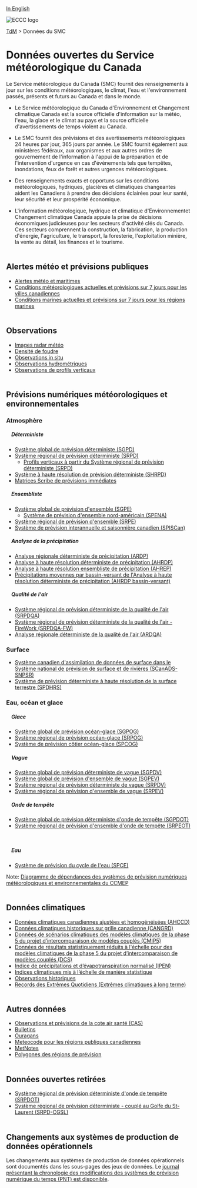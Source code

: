 [In English](readme_en.md)

![ECCC logo](../img_eccc-logo.png)

[TdM](../readme_fr.md) > Données du SMC

# Données ouvertes du Service météorologique du Canada

Le Service météorologique du Canada (SMC) fournit des renseignements à jour sur les conditions météorologiques, le climat, l'eau et l'environnement passés, présents et futurs au Canada et dans le monde.

* Le Service météorologique du Canada d'Environnement et Changement climatique  Canada est la source officielle d'information sur la météo, l'eau, la glace et le climat au pays et la source officielle d'avertissements de temps violent au Canada.</br>

* Le SMC fournit des prévisions et des avertissements météorologiques 24 heures par jour, 365 jours par année. Le SMC fournit également aux ministères fédéraux, aux organismes et aux autres ordres de gouvernement de l'information à l'appui de la préparation et de l'intervention d'urgence en cas d'événements tels que tempêtes, inondations, feux de forêt et autres urgences météorologiques.</br>

* Des renseignements exacts et opportuns sur les conditions météorologiques, hydriques, glacières et climatiques changeantes aident les Canadiens à prendre des décisions éclairées pour leur santé, leur sécurité et leur prospérité économique.</br>

* L'information météorologique, hydrique et climatique d'Environnementet Changement climatique Canada appuie la prise de décisions économiques judicieuses pour les secteurs d'activité clés du Canada. Ces secteurs comprennent la construction, la fabrication, la production d'énergie, l'agriculture, le transport, la foresterie, l'exploitation minière, la vente au détail, les finances et le tourisme.
</br></br>

## Alertes météo et prévisions publiques

* [Alertes météo et maritimes](alerts/readme_alerts_fr.md)
* [Conditions météorologiques actuelles et prévisions sur 7 jours pour les villes canadiennes](citypage-weather/readme_citypageweather_fr.md)
* [Conditions marines actuelles et prévisions sur 7 jours pour les régions marines](marine-weather/readme_marine-weather_fr.md)
</br></br>

## Observations

* [Images radar météo](obs_radar/readme_radar_fr.md)
* [Densité de foudre](lightning/readme_lightning_fr.md)
* [Observations in situ](obs_station/readme_obs_insitu_fr.md)
* [Observations hydrométriques](obs_hydrometric/readme_hydrometric_fr.md)
* [Observations de profils verticaux](vertical-profiles/readme_vertical-profiles-obs_fr.md)
</br></br>

## Prévisions numériques météorologiques et environnementales

### <span class="badge badge-light">Atmosphère</span>

##### &emsp;<span class="badge badge-info">Déterministe</span>

* [Système global de prévision déterministe (SGPD)](nwp_gdps/readme_gdps_fr.md)
* [Système régional de prévision déterministe (SRPD)](nwp_rdps/readme_rdps_fr.md)
    * [Profils verticaux à partir du Système régional de prévision déterministe (SRPD)](vertical-profiles/readme_vertical-profiles-nwp_fr.md)
* [Système à haute résolution de prévision déterministe (SHRPD)](nwp_hrdps/readme_hrdps_fr.md)
* [Matrices Scribe de prévisions immédiates](nwp_nowcasting/readme_nowcasting_fr.md)</br>

##### &emsp;<span class="badge badge-info">Ensembliste</span>
* [Système global de prévision d'ensemble (SGPE)](nwp_geps/readme_geps_fr.md)
    * [Système de prévision d'ensemble nord-américain (SPENA)](nwp_naefs/readme_naefs_fr.md)
* [Système régional de prévision d'ensemble (SRPE)](nwp_reps/readme_reps_fr.md)
* [Système de prévision interannuelle et saisonnière canadien (SPISCan)](nwp_cansips/readme_cansips_fr.md)</br>

##### &emsp;<span class="badge badge-info">Analyse de la précipitation</span>

* [Analyse régionale déterministe de précipitation (ARDP)](nwp_rdpa/readme_rdpa_fr.md)
* [Analyse à haute résolution déterministe de précipitation (AHRDP)](nwp_hrdpa/readme_hrdpa_fr.md)
* [Analyse à haute résolution ensembliste de précipitation (AHREP)](nwp_hrepa/readme_hrepa_fr.md)
* [Précipitations moyennes par bassin-versant de l'Analyse à haute résolution déterministe de précipitation (AHRDP bassin-versant)](nwp_hrdpa-watershed/readme_hrdpa-watershed_fr.md)</br>

##### &emsp;<span class="badge badge-info">Qualité de l'air</span>
* [Système régional de prévision déterministe de la qualité de l'air (SRPDQA)](nwp_raqdps/readme_raqdps_fr.md)
* [Système régional de prévision déterministe de la qualité de l'air - FireWork (SRPDQA-FW)](nwp_raqdps-fw/readme_raqdps-fw_fr.md)
* [Analyse régionale déterministe de la qualité de l'air (ARDQA)](nwp_rdaqa/readme_rdaqa_fr.md)

### <span class="badge badge-light">Surface</span>

* [Système canadien d'assimilation de données de surface dans le Système national de prévision de surface et de rivières (SCanADS-SNPSR)](nwp_caldas-nsrps/readme_caldas-nsrps_fr.md)
* [Système de prévision déterministe à haute résolution de la surface terrestre (SPDHRS)](nwp_hrdlps/readme_hrdlps_fr.md)</br>

### <span class="badge badge-light">Eau, océan et glace</span>

##### &emsp;<span class="badge badge-info">Glace</span>

* [Système global de prévision océan-glace (SGPOG)](nwp_giops/readme_giops_fr.md)
* [Système régional de prévision océan-glace (SRPOG)](nwp_riops/readme_riops_fr.md)
* [Système de prévision côtier océan-glace (SPCOG)](nwp_ciops/readme_ciops_fr.md)</br>

##### &emsp;<span class="badge badge-info">Vague</span>

* [Système global de prévision déterministe de vague (SGPDV)](nwp_gdwps/readme_gdwps_fr.md)
* [Système global de prévision d'ensemble de vague (SGPEV)](nwp_gewps/readme_gewps_fr.md)
* [Système régional de prévision déterministe de vague (SRPDV)](nwp_rdwps/readme_rdwps_fr.md)
* [Système régional de prévision d'ensemble de vague (SRPEV)](nwp_rewps/readme_rewps_fr.md)</br>

##### &emsp;<span class="badge badge-info">Onde de tempête</span>

* [Système global de prévision déterministe d'onde de tempête (SGPDOT)](nwp_gdsps/readme_gdsps_fr.md)
* [Système régional de prévision d'ensemble d'onde de tempête (SRPEOT)](nwp_resps/readme_resps_fr.md)
</br>

##### &emsp;<span class="badge badge-info">Eau</span>

* [Système de prévision du cycle de l'eau (SPCE)](nwp_wcps/readme_wcps_fr.md)</br>

Note: [Diagramme de dépendances des systèmes de prévision numériques météorologiques et environnementales du CCMEP](https://collaboration.cmc.ec.gc.ca/cmc/cmos/public_doc/msc-data/nwep-dependency-diagrams/system_fr.svg)
</br></br>

## Données climatiques

* [Données climatiques canadiennes ajustées et homogénéisées (AHCCD)](climate_ahccd/readme_ahccd_fr.md)
* [Données climatiques historiques sur grille canadienne (CANGRD)](climate_cangrd/readme_cangrd_fr.md)
* [Données de scénarios climatiques des modèles climatiques de la phase 5 du projet d’intercomparaison de modèles couplés (CMIP5)](climate_cmip5/readme_cmip5_fr.md)
* [Données de résultats statistiquement réduits à l'échelle pour des modèles climatiques de la phase 5 du projet d’intercomparaison de modèles couplés (DCS)](climate_dcs/readme_dcs_fr.md)
* [Indice de précipitations et d’évapotranspiration normalisé (IPEN)](climate_spei/readme_spei_fr.md)
* [Indices climatiques mis à l’échelle de manière statistique](climate_indices/readme_climateindices_fr.md)
* [Observations historiques](climate_obs/readme_climateobs_fr.md)
* [Records des Extrêmes Quotidiens (Extrêmes climatiques à long terme)](climate_ltce/readme_climateltce_fr.md)
</br></br>

## Autres données

* [Observations et prévisions de la cote air santé (CAS)](aqhi/readme_aqhi_fr.md)
* [Bulletins](bulletins/readme_bulletins_fr.md)
* [Ouragans](hurricanes/readme_hurricanes_fr.md)
* [Meteocode pour les régions publiques canadiennes](meteocode/readme_meteocode_fr.md)
* [MetNotes](metnotes/readme_metnotes_fr.md)
* [Polygones des régions de prévision](forecast-regions/readme_forecast-regions_fr.md)
</br></br>

## Données ouvertes retirées

* [Système régional de prévision déterministe d'onde de tempête (SRPDOT)](nwp_rdsps/readme_rdsps_fr.md)
* [Système régional de prévision déterministe - couplé au Golfe du St-Laurent (SRPD-CGSL)](nwp_rdps-cgsl/readme_rdps-cgsl_fr.md)
</br></br>

## Changements aux systèmes de production de données opérationnels

Les changements aux systèmes de production de données opérationnels sont documentés dans les sous-pages des jeux de données. Le [journal présentant la chronologie des modifications des systèmes de prévision numérique du temps (PNT) est disponible](changelog_nwp_fr.md).

